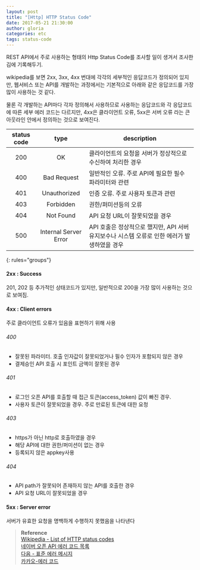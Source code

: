 ```yaml
---
layout: post
title: "[Http] HTTP Status Code"
date: 2017-05-21 21:30:00
author: gloria
categories: etc
tags: status-code
---
```


REST API에서 주로 사용하는 형태의 Http Status Code를 조사할 일이 생겨서 조사한 김에 기록해두기.

wikipedia를 보면 2xx, 3xx, 4xx 번대에 각각의 세부적인 응답코드가 정의되어 있지만, 웹서비스 또는 API를 개발하는 과정에서는 기본적으로 아래와 같은 응답코드를 가장 많이 사용하는 것 같다.  

물론 각 개발하는 API마다 각자 정의해서 사용하므로 사용하는 응답코드와 각 응답코드에 따른 세부 에러 코드는 다르지만, 4xx은 클라이언트 오류, 5xx은 서버 오류 라는 큰 아웃라인 안에서 정의하는 것으로 보여진다.   

| status code | type | description |
|:-------:|:-------:|-------|
| 200 | OK | 클라이언트의 요청을 서버가 정상적으로 수신하여 처리한 경우 |
| 400 | Bad Request | 일반적인 오류. 주로 API에 필요한 필수 파라미터와 관련 |
| 401 | Unauthorized | 인증 오류. 주로 사용자 토큰과 관련 |
| 403 | Forbidden | 권한/퍼미션등의 오류 |
| 404 | Not Found | API 요청 URL이 잘못되었을 경우 |
| 500 | Internal Server Error | API 호출은 정상적으로 했지만, API 서버 유지보수나 시스템 오류로 인한 에러가 발생하였을 경우 |
{: rules="groups"}

#### 2xx : Success
201, 202 등 추가적인 상태코드가 있지만, 일반적으로 200을 가장 많이 사용하는 것으로 보여짐.

#### 4xx : Client errors
주로 클라이언트 오류가 있음을 표현하기 위해 사용

###### 400
- 잘못된 파라미터. 호출 인자값이 잘못되었거나 필수 인자가 포함되지 않은 경우
- 결제승인 API 호출 시 포인트 금액이 잘못된 경우

###### 401
- 로그인 오픈 API를 호출할 때 접근 토큰(access_token) 값이 빠진 경우.
- 사용자 토큰이 잘못되었을 경우. 주로 만료된 토큰에 대한 요청

###### 403
- https가 아닌 http로 호출하였을 경우
- 해당 API에 대한 권한/퍼미션이 없는 경우
- 등록되지 않은 appkey사용

###### 404
- API path가 잘못되어 존재하지 않는 API를 호출한 경우
- API 요청 URL이 잘못되었을 경우

#### 5xx : Server error
서버가 유효한 요청을 명백하게 수행하지 못했음을 나타낸다



> **Reference**   
> [Wikipedia - List of HTTP status codes](https://ko.wikipedia.org/wiki/HTTP_상태_코드)   
> [네이버 오픈 API 에러 코드 목록](https://developers.naver.com/docs/common/common_error/)     
> [다음 - 표준 에러 메시지](https://developers.daum.net/services/apis/docs/errors)    
> [카카오-에러 코드](https://developers.kakao.com/docs/restapi#간편한-참조-응답-코드-에러-코드)   
